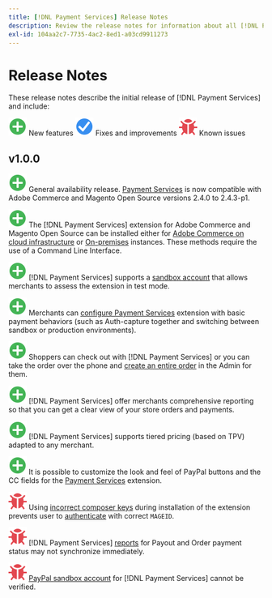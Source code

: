 ```yaml
---
title: [!DNL Payment Services] Release Notes
description: Review the release notes for information about all [!DNL Payment Services] releases.
exl-id: 104aa2c7-7735-4ac2-8ed1-a03cd9911273
---
```

# Release Notes

These release notes describe the initial release of [!DNL Payment Services] and include:

![New](../assets/new.svg) New features
![Fixed issue](../assets/fix.svg) Fixes and improvements
![Known issue](../assets/bug.svg) Known issues

## v1.0.0

![New](../assets/new.svg)<!-- Issue PAY-2127 --> General availability release. [Payment Services](https://marketplace.magento.com/magento-payment-services.html) is now compatible with Adobe Commerce and Magento Open Source versions 2.4.0 to 2.4.3-p1.

![New](../assets/new.svg)<!-- Issue PAY-124 --> The [!DNL Payment Services] extension for Adobe Commerce and Magento Open Source can be installed either for [Adobe Commerce on cloud infrastructure](install.md#magento-commerce-cloud) or [On-premises](install.md#on-premises) instances. These methods require the use of a Command Line Interface.

![New](../assets/new.svg)<!-- Issue PAY-1986 --> [!DNL Payment Services] supports a [sandbox account](onboard.md#enable-sandbox-testing) that allows merchants to assess the extension in test mode.

![New](../assets/new.svg)<!-- Issue PAY-666 --> Merchants can [configure Payment Services](configure-admin.md) extension with basic payment behaviors (such as Auth-capture together and switching between sandbox or production environments).

![New](../assets/new.svg)<!-- Issue PAY-780 --> Shoppers can check out with [!DNL Payment Services] or you can take the order over the phone and [create an entire order](create-order.md) in the Admin for them.

![New](../assets/new.svg)<!-- Issue PAY-1856 --> [!DNL Payment Services] offer merchants comprehensive reporting so that you can get a clear view of your store orders and payments.

![New](../assets/new.svg)<!-- Issue PAY-311 --> [!DNL Payment Services] supports tiered pricing (based on TPV) adapted to any merchant.

![New](../assets/new.svg)<!-- Issue PAY-1443 --> It is possible to customize the look and feel of PayPal buttons and the CC fields for the [Payment Services](https://devdocs.magento.com/payment-services/customize-buttons-messaging.html) extension.

![Known issue](../assets/bug.svg)<!-- Issue PAY-2473 --> Using [incorrect composer keys](https://support.magento.com/hc/en-us/articles/4406603542541) during installation of the extension prevents user to [authenticate](https://devdocs.magento.com/guides/v2.4/install-gde/prereq/connect-auth.html) with correct `MAGEID`.

![Known issue](../assets/bug.svg)<!-- Issue PAY-2474 --> [!DNL Payment Services] [reports](https://support.magento.com/hc/en-us/articles/4406114741517) for Payout and Order payment status may not synchronize immediately.

![Known issue](../assets/bug.svg)<!-- Issue PAY-2475 --> [PayPal sandbox account](https://support.magento.com/hc/en-us/articles/4406954952461) for [!DNL Payment Services] cannot be verified.

